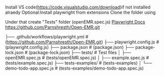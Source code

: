 Install VS code(https://code.visualstudio.com/download)if not installed alraedy 
Optional:Install playwright from extensions 
Clone the folder using 

Under that create "Tests" folder (openEMR.spec.js)
[Playwright Docs](https://playwright.dev)
https://github.com/Parnshresth/Open-EMR.git

├── .github/workflows/playwright.yml   # (https://github.com/Parnshresth/Open-EMR.git)
├── playwright.config.js               # (playwright.config.js)
├── package.json                       # (package.json)
├── package-lock.json                  # (package-lock.json)
├── tests/                             # Test files
│   ├── openEMR.spec.js                # (tests/openEMR.spec.js)
│   ├── example.spec.js                # (tests/example.spec.js)
├── tests-examples/                    # (tests-examples)
│   └── demo-todo-app.spec.js          # (tests-examples/demo-todo-app.spec.js)
